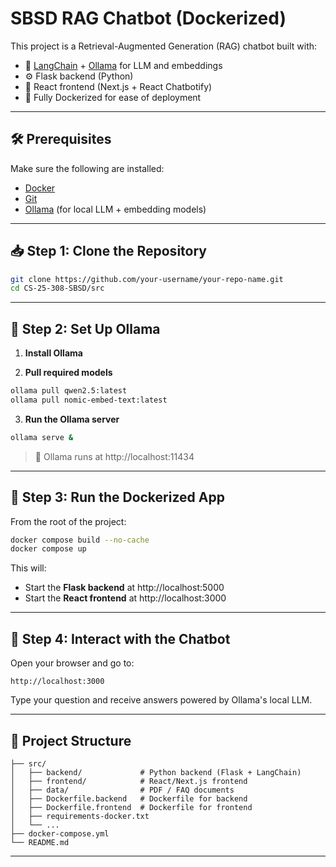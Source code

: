 # SBSD RAG Chatbot (Dockerized)

This project is a Retrieval-Augmented Generation (RAG) chatbot built with:

- 🧠 [LangChain](https://www.langchain.com/) + [Ollama](https://ollama.com/) for LLM and embeddings
- ⚙️ Flask backend (Python)
- 💬 React frontend (Next.js + React Chatbotify)
- 🐳 Fully Dockerized for ease of deployment

---

## 🛠️ Prerequisites

Make sure the following are installed:

- [Docker](https://www.docker.com/products/docker-desktop)
- [Git](https://git-scm.com/downloads)
- [Ollama](https://ollama.com/) (for local LLM + embedding models)

---

## 📥 Step 1: Clone the Repository

```bash
git clone https://github.com/your-username/your-repo-name.git
cd CS-25-308-SBSD/src
```

---

## 🧠 Step 2: Set Up Ollama

1. **Install Ollama**

2. **Pull required models**

```bash
ollama pull qwen2.5:latest
ollama pull nomic-embed-text:latest
```

3. **Run the Ollama server**

```bash
ollama serve &
```

> 🧠 Ollama runs at http://localhost:11434

---

## 🐳 Step 3: Run the Dockerized App

From the root of the project:

```bash
docker compose build --no-cache
docker compose up
```

This will:
- Start the **Flask backend** at http://localhost:5000
- Start the **React frontend** at http://localhost:3000

---

## 🧪 Step 4: Interact with the Chatbot

Open your browser and go to:

```
http://localhost:3000
```

Type your question and receive answers powered by Ollama's local LLM.

---

## 📂 Project Structure

```
├── src/
│   ├── backend/             # Python backend (Flask + LangChain)
│   ├── frontend/            # React/Next.js frontend
│   ├── data/                # PDF / FAQ documents
│   ├── Dockerfile.backend   # Dockerfile for backend
│   ├── Dockerfile.frontend  # Dockerfile for frontend
│   ├── requirements-docker.txt
│   └── ...
├── docker-compose.yml
└── README.md
```

---

